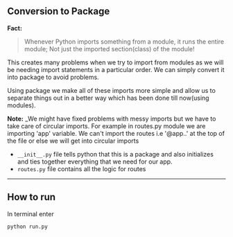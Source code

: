 ## Conversion to Package

**Fact:** 

>Whenever Python imports something from a module, it runs the entire module; 
Not just the imported section(class) of the module!

This creates many problems when we try to import from modules as we will be needing import statements in 
a particular order. We can simply convert it into package to avoid problems.

Using package we make all of these imports more simple and allow us to separate things 
out in a better way which has been done till now(using modules).

**Note:** _We might have fixed problems with messy imports but we have to take care of circular imports. For example in routes.py module we are importing 'app' variable. We can't import the routes i.e '@app..' at the top of the file or else we will get into circular imports

- ```__init__.py``` file tells python that this is a package and also initializes and ties together everything that we need for our app.
- ```routes.py``` file contains all the logic for routes

---

## How to run 

In terminal enter
```
python run.py
```





